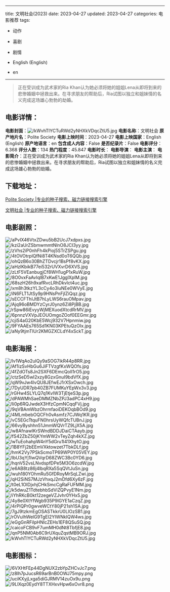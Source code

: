 
---
title: 文明社会(2023)
date: 2023-04-27
updated: 2023-04-27
categories: 电影推荐
tags:
- 动作
- 喜剧
- 剧情

- English (English)
- en
---


> 正在受训成为武术家的Ria Khan认为她必须将她的姐姐Lena从即将到来的悲惨婚姻中拯救出来。在寻求朋友的帮助后，Ria试图以独立和姐妹情的名义完成这场雄心勃勃的劫婚。

## **电影详情**：

**电影封面**：<img src="https://image.tmdb.org/t/p/w200/kWvhTlYCTuRWd2yNHXkVDqcZtU5.jpg" alt="/kWvhTlYCTuRWd2yNHXkVDqcZtU5.jpg" title="/kWvhTlYCTuRWd2yNHXkVDqcZtU5.jpg">
**电影名称**：文明社会
**原产地片名**：Polite Society
**电影上映时间**：2023-04-27
**电影上映国家**：English (English)
**原产地语言**：en
**包含成人内容**：False
**是否纪录片**：False
**电影评分**：6.368
**评分人数**：134
**热门程度**：45.847
**电影时长**：
**电影导演**：
**电影主演**：
**电影简介**：正在受训成为武术家的Ria Khan认为她必须将她的姐姐Lena从即将到来的悲惨婚姻中拯救出来。在寻求朋友的帮助后，Ria试图以独立和姐妹情的名义完成这场雄心勃勃的劫婚。

## **下载地址**：
[Polite Society |专业的种子搜索、磁力链接搜索引擎](https://movie.amd794.com:2083/?search=Polite%20Society&ordering=&mode=match_phrase&page_size=10&page=1)

[文明社会 |专业的种子搜索、磁力链接搜索引擎](https://movie.amd794.com:2083/?search=%E6%96%87%E6%98%8E%E7%A4%BE%E4%BC%9A&ordering=&mode=match_phrase&page_size=10&page=1)
 

## **电影剧照**：
<img src="https://image.tmdb.org/t/p/original/aPvIX46VtxZDwu5bB2UcJ7xdpxs.jpg" alt="/aPvIX46VtxZDwu5bB2UcJ7xdpxs.jpg" title="/aPvIX46VtxZDwu5bB2UcJ7xdpxs.jpg"><img src="https://image.tmdb.org/t/p/original/kzi2aUrZSbmwmmtNlnO8JCI3yy.jpg" alt="/kzi2aUrZSbmwmmtNlnO8JCI3yy.jpg" title="/kzi2aUrZSbmwmmtNlnO8JCI3yy.jpg"><img src="https://image.tmdb.org/t/p/original/zVhs2iP0nhFh4kPioj5STrZSPgu.jpg" alt="/zVhs2iP0nhFh4kPioj5STrZSPgu.jpg" title="/zVhs2iP0nhFh4kPioj5STrZSPgu.jpg"><img src="https://image.tmdb.org/t/p/original/4tOVOtrplQfNi8T4KNsd0oT6QQb.jpg" alt="/4tOVOtrplQfNi8T4KNsd0oT6QQb.jpg" title="/4tOVOtrplQfNi8T4KNsd0oT6QQb.jpg"><img src="https://image.tmdb.org/t/p/original/ohQzB6o30BhZTDvcjr1BsPf8vKX.jpg" alt="/ohQzB6o30BhZTDvcjr1BsPf8vKX.jpg" title="/ohQzB6o30BhZTDvcjr1BsPf8vKX.jpg"><img src="https://image.tmdb.org/t/p/original/aHzlKbikB77ei532rUVXvrD6XVS.jpg" alt="/aHzlKbikB77ei532rUVXvrD6XVS.jpg" title="/aHzlKbikB77ei532rUVXvrD6XVS.jpg"><img src="https://image.tmdb.org/t/p/original/zLtF5VEanbugjCf8WH1ugP1xRuW.jpg" alt="/zLtF5VEanbugjCf8WH1ugP1xRuW.jpg" title="/zLtF5VEanbugjCf8WH1ugP1xRuW.jpg"><img src="https://image.tmdb.org/t/p/original/8O0vxFaAvIqlB7xKwE1JgglXplM.jpg" alt="/8O0vxFaAvIqlB7xKwE1JgglXplM.jpg" title="/8O0vxFaAvIqlB7xKwE1JgglXplM.jpg"><img src="https://image.tmdb.org/t/p/original/68szH26h9xafRvcLRhDkvlct4uc.jpg" alt="/68szH26h9xafRvcLRhDkvlct4uc.jpg" title="/68szH26h9xafRvcLRhDkvlct4uc.jpg"><img src="https://image.tmdb.org/t/p/original/xm8h3tkzYL3cCy4o3luNEe0WVyE.jpg" alt="/xm8h3tkzYL3cCy4o3luNEe0WVyE.jpg" title="/xm8h3tkzYL3cCy4o3luNEe0WVyE.jpg"><img src="https://image.tmdb.org/t/p/original/iN6FLT1JtSy9p9HNsPnFjIZiQqz.jpg" alt="/iN6FLT1JtSy9p9HNsPnFjIZiQqz.jpg" title="/iN6FLT1JtSy9p9HNsPnFjIZiQqz.jpg"><img src="https://image.tmdb.org/t/p/original/sECCFThIJtB7hLyLWS6rauOMpav.jpg" alt="/sECCFThIJtB7hLyLWS6rauOMpav.jpg" title="/sECCFThIJtB7hLyLWS6rauOMpav.jpg"><img src="https://image.tmdb.org/t/p/original/Ajq96oBMDYzCyrJ0ynz6Zi8PjBB.jpg" alt="/Ajq96oBMDYzCyrJ0ynz6Zi8PjBB.jpg" title="/Ajq96oBMDYzCyrJ0ynz6Zi8PjBB.jpg"><img src="https://image.tmdb.org/t/p/original/rSpw86iEvyyWjMEXuodXtcdRrMV.jpg" alt="/rSpw86iEvyyWjMEXuodXtcdRrMV.jpg" title="/rSpw86iEvyyWjMEXuodXtcdRrMV.jpg"><img src="https://image.tmdb.org/t/p/original/6pnnzVXVpJEOUOmgoZOof0EEGmr.jpg" alt="/6pnnzVXVpJEOUOmgoZOof0EEGmr.jpg" title="/6pnnzVXVpJEOUOmgoZOof0EEGmr.jpg"><img src="https://image.tmdb.org/t/p/original/cjiS4aG20KbE5Wcj932V7Hpnmiw.jpg" alt="/cjiS4aG20KbE5Wcj932V7Hpnmiw.jpg" title="/cjiS4aG20KbE5Wcj932V7Hpnmiw.jpg"><img src="https://image.tmdb.org/t/p/original/9FYAAEs765Sd1KN03KPEtuQzOIx.jpg" alt="/9FYAAEs765Sd1KN03KPEtuQzOIx.jpg" title="/9FYAAEs765Sd1KN03KPEtuQzOIx.jpg"><img src="https://image.tmdb.org/t/p/original/aNy9tjmTIUr2KMGZXCLdY4xSckT.jpg" alt="/aNy9tjmTIUr2KMGZXCLdY4xSckT.jpg" title="/aNy9tjmTIUr2KMGZXCLdY4xSckT.jpg">

## **电影海报**：
<img src="https://image.tmdb.org/t/p/original/lv1WqAo2ulQy9aSOG7ikR44p8RR.jpg" alt="/lv1WqAo2ulQy9aSOG7ikR44p8RR.jpg" title="/lv1WqAo2ulQy9aSOG7ikR44p8RR.jpg"><img src="https://image.tmdb.org/t/p/original/Af1izSvHbGu6JiFTVzgfKxWQOfs.jpg" alt="/Af1izSvHbGu6JiFTVzgfKxWQOfs.jpg" title="/Af1izSvHbGu6JiFTVzgfKxWQOfs.jpg"><img src="https://image.tmdb.org/t/p/original/4fZdOTs8Jn2SXF6DEmcQoIl1rO5.jpg" alt="/4fZdOTs8Jn2SXF6DEmcQoIl1rO5.jpg" title="/4fZdOTs8Jn2SXF6DEmcQoIl1rO5.jpg"><img src="https://image.tmdb.org/t/p/original/ctzSeD5wI2xzy8GzxGnuI9bdVfX.jpg" alt="/ctzSeD5wI2xzy8GzxGnuI9bdVfX.jpg" title="/ctzSeD5wI2xzy8GzxGnuI9bdVfX.jpg"><img src="https://image.tmdb.org/t/p/original/qW9vJw4lvQU8JEfwEJ1rXSxOwch.jpg" alt="/qW9vJw4lvQU8JEfwEJ1rXSxOwch.jpg" title="/qW9vJw4lvQU8JEfwEJ1rXSxOwch.jpg"><img src="https://image.tmdb.org/t/p/original/7DyUDR7pb40ZB7FUMKuYEpWx3v3.jpg" alt="/7DyUDR7pb40ZB7FUMKuYEpWx3v3.jpg" title="/7DyUDR7pb40ZB7FUMKuYEpWx3v3.jpg"><img src="https://image.tmdb.org/t/p/original/rGHw4SLYLQ7q1KvIW3TjEtjeS3p.jpg" alt="/rGHw4SLYLQ7q1KvIW3TjEtjeS3p.jpg" title="/rGHw4SLYLQ7q1KvIW3TjEtjeS3p.jpg"><img src="https://image.tmdb.org/t/p/original/dPAWMhSaeDMMZNbZPJ3adPC4xH9.jpg" alt="/dPAWMhSaeDMMZNbZPJ3adPC4xH9.jpg" title="/dPAWMhSaeDMMZNbZPJ3adPC4xH9.jpg"><img src="https://image.tmdb.org/t/p/original/Ii0p6RQJwdeX3HfzCpmNCqqFVj.jpg" alt="/Ii0p6RQJwdeX3HfzCpmNCqqFVj.jpg" title="/Ii0p6RQJwdeX3HfzCpmNCqqFVj.jpg"><img src="https://image.tmdb.org/t/p/original/9qVBAmWbzOhrmfaoiDEKOqbBOd9.jpg" alt="/9qVBAmWbzOhrmfaoiDEKOqbBOd9.jpg" title="/9qVBAmWbzOhrmfaoiDEKOqbBOd9.jpg"><img src="https://image.tmdb.org/t/p/original/4MLmbebOQCFh0vAsmfz7CJWq1KR.jpg" alt="/4MLmbebOQCFh0vAsmfz7CJWq1KR.jpg" title="/4MLmbebOQCFh0vAsmfz7CJWq1KR.jpg"><img src="https://image.tmdb.org/t/p/original/vC5EGcTtquFN0hrsUyWQfcTUBnJ.jpg" alt="/vC5EGcTtquFN0hrsUyWQfcTUBnJ.jpg" title="/vC5EGcTtquFN0hrsUyWQfcTUBnJ.jpg"><img src="https://image.tmdb.org/t/p/original/66vyByshhn51JmmWQVrTZ9LjX5A.jpg" alt="/66vyByshhn51JmmWQVrTZ9LjX5A.jpg" title="/66vyByshhn51JmmWQVrTZ9LjX5A.jpg"><img src="https://image.tmdb.org/t/p/original/w8AfnawIKrSWndBDDJDaiCTAayb.jpg" alt="/w8AfnawIKrSWndBDDJDaiCTAayb.jpg" title="/w8AfnawIKrSWndBDDJDaiCTAayb.jpg"><img src="https://image.tmdb.org/t/p/original/fS42ZbZ50jKYmWW2vTeyZqh4kXZ.jpg" alt="/fS42ZbZ50jKYmWW2vTeyZqh4kXZ.jpg" title="/fS42ZbZ50jKYmWW2vTeyZqh4kXZ.jpg"><img src="https://image.tmdb.org/t/p/original/wTuEohahpW4nY5dGru1l41XhytO.jpg" alt="/wTuEohahpW4nY5dGru1l41XhytO.jpg" title="/wTuEohahpW4nY5dGru1l41XhytO.jpg"><img src="https://image.tmdb.org/t/p/original/1B8YFj2bEEmVXktowzet7TbkDLf.jpg" alt="/1B8YFj2bEEmVXktowzet7TbkDLf.jpg" title="/1B8YFj2bEEmVXktowzet7TbkDLf.jpg"><img src="https://image.tmdb.org/t/p/original/hmK2Vy7PSkScmoTP69WP0Y05VEY.jpg" alt="/hmK2Vy7PSkScmoTP69WP0Y05VEY.jpg" title="/hmK2Vy7PSkScmoTP69WP0Y05VEY.jpg"><img src="https://image.tmdb.org/t/p/original/lbU3qYj1IwQVqrD68ZWC3Bc0YD6.jpg" alt="/lbU3qYj1IwQVqrD68ZWC3Bc0YD6.jpg" title="/lbU3qYj1IwQVqrD68ZWC3Bc0YD6.jpg"><img src="https://image.tmdb.org/t/p/original/hqnV52vsLNvdspfDPe5M3O6zcdW.jpg" alt="/hqnV52vsLNvdspfDPe5M3O6zcdW.jpg" title="/hqnV52vsLNvdspfDPe5M3O6zcdW.jpg"><img src="https://image.tmdb.org/t/p/original/e6AB8tz86j4lbqRXa5SqQVtJuSn.jpg" alt="/e6AB8tz86j4lbqRXa5SqQVtJuSn.jpg" title="/e6AB8tz86j4lbqRXa5SqQVtJuSn.jpg"><img src="https://image.tmdb.org/t/p/original/wuh180YOhmRu5GfDRoyMrSqLZwi.jpg" alt="/wuh180YOhmRu5GfDRoyMrSqLZwi.jpg" title="/wuh180YOhmRu5GfDRoyMrSqLZwi.jpg"><img src="https://image.tmdb.org/t/p/original/qH2SiNS7MJzVhxqJ2mDfd6Xy6zF.jpg" alt="/qH2SiNS7MJzVhxqJ2mDfd6Xy6zF.jpg" title="/qH2SiNS7MJzVhxqJ2mDfd6Xy6zF.jpg"><img src="https://image.tmdb.org/t/p/original/t0eL1OIDjxhjCHkSmcCgRaFUFMM.jpg" alt="/t0eL1OIDjxhjCHkSmcCgRaFUFMM.jpg" title="/t0eL1OIDjxhjCHkSmcCgRaFUFMM.jpg"><img src="https://image.tmdb.org/t/p/original/k5dwuZ1TdtebhbSdViZQPvyE1Nm.jpg" alt="/k5dwuZ1TdtebhbSdViZQPvyE1Nm.jpg" title="/k5dwuZ1TdtebhbSdViZQPvyE1Nm.jpg"><img src="https://image.tmdb.org/t/p/original/iYhRKcB0kt12zegeVZJvhr0YHx5.jpg" alt="/iYhRKcB0kt12zegeVZJvhr0YHx5.jpg" title="/iYhRKcB0kt12zegeVZJvhr0YHx5.jpg"><img src="https://image.tmdb.org/t/p/original/4y8e0XtYfWgb935P9lGYE1aCzqZ.jpg" alt="/4y8e0XtYfWgb935P9lGYE1aCzqZ.jpg" title="/4y8e0XtYfWgb935P9lGYE1aCzqZ.jpg"><img src="https://image.tmdb.org/t/p/original/4rPlQPr0gwveWCtY80jP21sh1SA.jpg" alt="/4rPlQPr0gwveWCtY80jP21sh1SA.jpg" title="/4rPlQPr0gwveWCtY80jP21sh1SA.jpg"><img src="https://image.tmdb.org/t/p/original/7gJ9tzkmEgOSASTkkrU0LlOzSB1.jpg" alt="/7gJ9tzkmEgOSASTkkrU0LlOzSB1.jpg" title="/7gJ9tzkmEgOSASTkkrU0LlOzSB1.jpg"><img src="https://image.tmdb.org/t/p/original/rOVuIhWelG9TgEI2YIWNkIQW4ws.jpg" alt="/rOVuIhWelG9TgEI2YIWNkIQW4ws.jpg" title="/rOVuIhWelG9TgEI2YIWNkIQW4ws.jpg"><img src="https://image.tmdb.org/t/p/original/eGgGnRFilpHNlcZEHs1EF8QSuSQ.jpg" alt="/eGgGnRFilpHNlcZEHs1EF8QSuSQ.jpg" title="/eGgGnRFilpHNlcZEHs1EF8QSuSQ.jpg"><img src="https://image.tmdb.org/t/p/original/caicoFCB9vF7umMH0dNt8TbfjE8.jpg" alt="/caicoFCB9vF7umMH0dNt8TbfjE8.jpg" title="/caicoFCB9vF7umMH0dNt8TbfjE8.jpg"><img src="https://image.tmdb.org/t/p/original/qnP5NM0Ab6C9rUXquZqstMB9ORJ.jpg" alt="/qnP5NM0Ab6C9rUXquZqstMB9ORJ.jpg" title="/qnP5NM0Ab6C9rUXquZqstMB9ORJ.jpg"><img src="https://image.tmdb.org/t/p/original/kWvhTlYCTuRWd2yNHXkVDqcZtU5.jpg" alt="/kWvhTlYCTuRWd2yNHXkVDqcZtU5.jpg" title="/kWvhTlYCTuRWd2yNHXkVDqcZtU5.jpg">

## **电影图标**：
<img src="https://image.tmdb.org/t/p/original/6VXHtFEp44DgNUX2zbYpZHCvJc7.png" alt="/6VXHtFEp44DgNUX2zbYpZHCvJc7.png" title="/6VXHtFEp44DgNUX2zbYpZHCvJc7.png"><img src="https://image.tmdb.org/t/p/original/z8lh7pJucsR69arBnB0OWJ75mpy.png" alt="/z8lh7pJucsR69arBnB0OWJ75mpy.png" title="/z8lh7pJucsR69arBnB0OWJ75mpy.png"><img src="https://image.tmdb.org/t/p/original/uciKXyjLxga5diGJRMV14zuOx9u.png" alt="/uciKXyjLxga5diGJRMV14zuOx9u.png" title="/uciKXyjLxga5diGJRMV14zuOx9u.png"><img src="https://image.tmdb.org/t/p/original/9LlXqz0EydY8TTXHxvHpw6xOvr8.png" alt="/9LlXqz0EydY8TTXHxvHpw6xOvr8.png" title="/9LlXqz0EydY8TTXHxvHpw6xOvr8.png">
